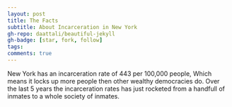 ```yaml
---
layout: post
title: The Facts
subtitle: About Incarceration in New York
gh-repo: daattali/beautiful-jekyll
gh-badge: [star, fork, follow]
tags: 
comments: true
---
```


New York has an incarceration rate of 443 per 100,000 people, Which means it locks up more people then other wealthy democracies do. Over the last 5 years the incarceration rates has just rocketed from a handfull of inmates to a whole society of inmates.
